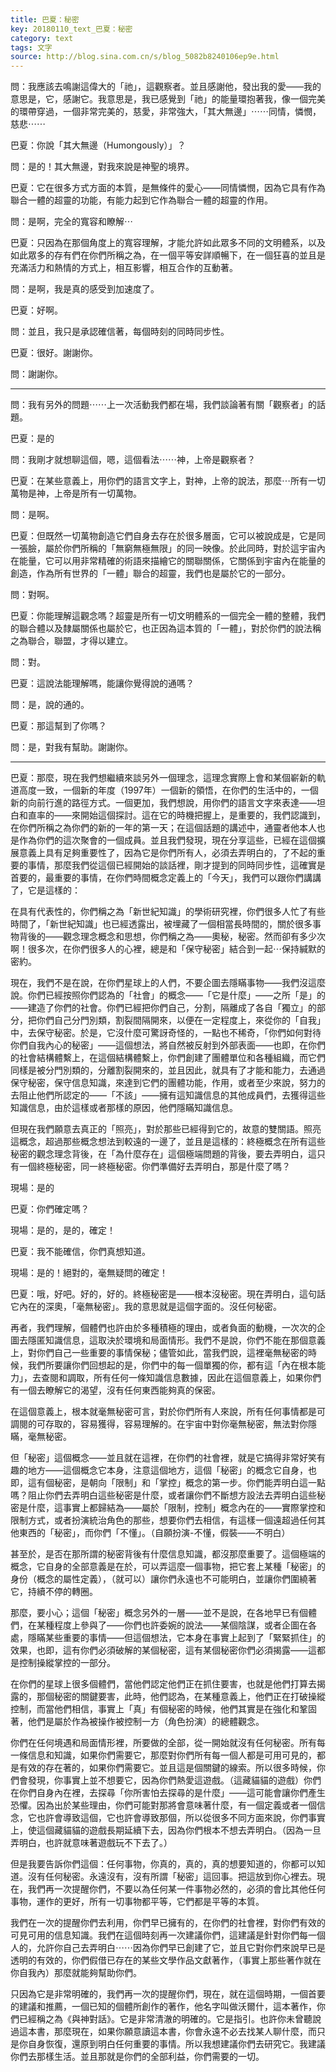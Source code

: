 ```yaml
---
title: 巴夏：秘密
key: 20180110_text_巴夏：秘密
category: text
tags: 文字
source: http://blog.sina.com.cn/s/blog_5082b8240106ep9e.html
---
```


問：我應該去鳴謝這偉大的「祂」，這觀察者。並且感謝他，發出我的愛——我的意思是，它，感謝它。我意思是，我已感覺到「祂」的能量環抱著我，像一個完美的環帶穿過，一個非常完美的，慈愛，非常強大，「其大無邊」⋯⋯同情，憐憫，慈悲⋯⋯

巴夏：你說「其大無邊（Humongously）」？

問：是的！其大無邊，對我來說是神聖的境界。

巴夏：它在很多方式方面的本質，是無條件的愛心——同情憐憫，因為它具有作為聯合一體的超靈的功能，有能力起到它作為聯合一體的超靈的作用。

問：是啊，完全的寬容和瞭解⋯

巴夏：只因為在那個角度上的寬容理解，才能允許如此眾多不同的文明體系，以及如此眾多的存有們在你們所稱之為，在一個平等安詳順暢下，在一個狂喜的並且是充滿活力和熱情的方式上，相互影響，相互合作的互動著。

問：是啊，我是真的感受到加速度了。

巴夏：好啊。

問：並且，我只是承認確信著，每個時刻的同時同步性。

巴夏：很好。謝謝你。

問：謝謝你。

---

問：我有另外的問題⋯⋯上一次活動我們都在場，我們談論著有關「觀察者」的話題。

巴夏：是的

問：我剛才就想聊這個，嗯，這個看法⋯⋯神，上帝是觀察者？

巴夏：在某些意義上，用你們的語言文字上，對神，上帝的說法，那麼⋯所有一切萬物是神，上帝是所有一切萬物。

問：是啊。

巴夏：但既然一切萬物創造它們自身去存在於很多層面，它可以被說成是，它是同一張臉，屬於你們所稱的「無窮無極無限」的同一映像。於此同時，對於這宇宙內在能量，它可以用非常精確的術語來描繪它的關聯關係，它關係到宇宙內在能量的創造，作為所有世界的「一體」聯合的超靈，我們也是屬於它的一部分。

問：對啊。

巴夏：你能理解這觀念嗎？超靈是所有一切文明體系的一個完全一體的整體，我們的聯合體以及隸屬關係也屬於它，也正因為這本質的「一體」，對於你們的說法稱之為聯合，聯盟，才得以建立。

問：對。

巴夏：這說法能理解嗎，能讓你覺得說的通嗎？

問：是，說的通的。

巴夏：那這幫到了你嗎？

問：是，對我有幫助。謝謝你。

---

巴夏：那麼，現在我們想繼續來談另外一個理念，這理念實際上會和某個嶄新的軌道高度一致，一個新的年度（1997年）一個新的領悟，在你們的生活中的，一個新的向前行進的路徑方式。一個更加，我們想說，用你們的語言文字來表達——坦白和直率的——來開始這個探討。這在它的時機把握上，是重要的，我們認識到，在你們所稱之為你們的新的一年的第一天；在這個話題的講述中，通靈者他本人也是作為你們的這次聚會的一個成員。並且我們發現，現在分享這些，已經在這個擴展意義上具有足夠重要性了，因為它是你們所有人，必須去弄明白的，了不起的重要的事情，那麼我們從這個已經開始的談話裡，剛才提到的同時同步性，這確實是首要的，最重要的事情，在你們時間概念定義上的「今天」，我們可以跟你們講講了，它是這樣的：

在具有代表性的，你們稱之為「新世紀知識」的學術研究裡，你們很多人忙了有些時間了，「新世紀知識」也已經透露出，被埋藏了一個相當長時間的，關於很多事物背後的——觀念理念概念和思想，你們稱之為——奧秘，秘密。然而卻有多少次啊！很多次，在你們很多人的心裡，總是和「保守秘密」結合到一起⋯保持緘默的密約。

現在，我們不是在說，在你們星球上的人們，不要企圖去隱瞞事物——我們沒這麼說。你們已經按照你們認為的「社會」的概念——「它是什麼」——之所「是」的——建造了你們的社會。你們已經把你們自己，分割，隔離成了各自「獨立」的部分，把你們自己分門別類，割裂間隔開來，以便在一定程度上，來從你的「自我」中，去保守秘密。於是，它沒什麼可驚訝奇怪的，一點也不稀奇，「你們如何對待你們自我內心的秘密」——這個想法，將自然被反射到外部表面——也即，在你們的社會結構體繫上，在這個結構體繫上，你們創建了團體單位和各種組織，而它們同樣是被分門別類的，分離割裂開來的，並且因此，就具有了才能和能力，去通過保守秘密，保守信息知識，來達到它們的團體功能，作用，或者至少來說，努力的去阻止他們所認定的——「不該」——擁有這知識信息的其他成員們，去獲得這些知識信息，由於這樣或者那樣的原因，他們隱瞞知識信息。

但現在我們願意去真正的「照亮」，對於那些已經得到它的，故意的雙關語。照亮這概念，超過那些概念想法到較遠的一邊了，並且是這樣的：終極概念在所有這些秘密的觀念理念背後，在「為什麼存在」這個極端問題的背後，要去弄明白，這只有一個終極秘密，同一終極秘密。你們準備好去弄明白，那是什麼了嗎？

現場：是的

巴夏：你們確定嗎？

現場：是的，是的，確定！

巴夏：我不能確信，你們真想知道。

現場：是的！絕對的，毫無疑問的確定！

巴夏：哦，好吧。好的，好的。終極秘密是——根本沒秘密。現在弄明白，這句話它內在的深奧，「毫無秘密」。我的意思就是這個字面的。沒任何秘密。

再者，我們理解，個體們也許由於多種積極的理由，或者負面的動機，一次次的企圖去隱匿知識信息，這取決於環境和局面情形。我們不是說，你們不能在那個意義上，對你們自己一些重要的事情保秘；儘管如此，當我們說，這裡毫無秘密的時候，我們所要讓你們回想起的是，你們中的每一個單獨的你，都有這「內在根本能力」，去查閱和調取，所有任何一條知識信息數據，因此在這個意義上，如果你們有一個去瞭解它的渴望，沒有任何東西能夠真的保密。

在這個意義上，根本就毫無秘密可言，對於你們所有人來說，所有任何事情都是可調閱的可存取的，容易獲得，容易理解的。在宇宙中對你毫無秘密，無法對你隱瞞，毫無秘密。

但「秘密」這個概念——並且就在這裡，在你們的社會裡，就是它搞得非常好笑有趣的地方——這個概念它本身，注意這個地方，這個「秘密」的概念它自身，也即，這有個秘密，是朝向「限制」和「掌控」概念的第一步。你們能弄明白這一點嗎？阻止你們去弄明白這些秘密是什麼，或者讓你們不斷想方設法去弄明白這些秘密是什麼，這事實上都歸結為——屬於「限制，控制」概念內在的——實際掌控和限制方式，或者扮演統治角色的那些，想要你們去相信，有這樣一個遠超過任何其他東西的「秘密」，而你們「不懂」。（自願扮演-不懂，假裝——不明白）

甚至於，是否在那所謂的秘密背後有什麼信息知識，都沒那麼重要了。這個極端的概念，它自身的全部意義是在於，可以弄這麼一個事物，把它套上某種「秘密」的身份（概念的屬性定義），（就可以）讓你們永遠也不可能明白，並讓你們圍繞著它，持續不停的轉圈。

那麼，要小心；這個「秘密」概念另外的一層——並不是說，在各地早已有個體們，在某種程度上參與了——你們也許委婉的說法——某個陰謀，或者企圖在各處，隱瞞某些重要的事情——但這個想法，它本身在事實上起到了「緊緊抓住」的效果，也即，這有你們必須破解的某個秘密，這有某個秘密你們必須揭露——這都是控制操縱掌控的一部分。

在你們的星球上很多個體們，當他們認定他們正在抓住要害，也就是他們打算去揭露的，那個秘密的關鍵要害，此時，他們認為，在某種意義上，他們正在打破操縱控制，而當他們相信，事實上「真」有個秘密的時候，他們其實是在強化和鞏固著，他們是屬於作為被操作被控制一方（角色扮演）的總體觀念。

你們在任何境遇和局面情形裡，所要做的全部，從一開始就沒有任何秘密。所有每一條信息和知識，如果你們需要它，那麼對你們所有每一個人都是可用可見的，都是有效的存在著的，如果你們需要它。並且這是個關鍵的線索。所以很多時候，你們會發現，你事實上並不想要它，因為你們熱愛這遊戲。（這藏貓貓的遊戲）你們在你們自身內在裡，去探尋「你所害怕去探尋的是什麼」——這可能會讓你們產生恐懼。因為出於某些理由，你們可能對那將會意味著什麼，有一個定義或者一個信念，它也許會導致這個，它也許會導致那個，所以從很多不同方面來說，你們事實上，使這個藏貓貓的遊戲長期延續下去，因為你們根本不想去弄明白。（因為一旦弄明白，也許就意味著遊戲玩不下去了。）

但是我要告訴你們這個：任何事物，你真的，真的，真的想要知道的，你都可以知道。沒有任何秘密。永遠沒有，沒有所謂「秘密」這回事。把這放到你心裡去。現在，我們再一次提醒你們，不要以為任何某一件事物必然的，必須的會比其他任何事物，運作的更好，所有一切事物都平等，它們都是平等的本質。

我們在一次的提醒你們去利用，你們早已擁有的，在你們的社會裡，對你們有效的可見可用的信息知識。我們在這個時刻再一次建議你們，這建議是針對你們每一個人的，允許你自己去弄明白⋯⋯因為你們早已創建了它，並且它對你們來說早已是透明的有效的，你們假借已存在的某些文學作品文獻著作，（事實上那些著作就在你自我內）那麼就能夠幫助你們。

只因為它是非常明確的，我們再一次的提醒你們，現在，就在這個時期，一個首要的建議和推薦，一個已知的個體所創作的著作，他名字叫做沃爾什，這本著作，你們已經稱之為《與神對話》。它是非常清澈的明確的。它是指引。也許你未曾聽說過這本書，那麼現在，如果你願意讀這本書，你會永遠不必去找某人聊什麼，而只是你自身恢復，還原到明白任何重要的事情。所以我想建議你們去研究它。我建議你們去那樣生活。並且那就是你們的全部利益，你們需要的一切。
